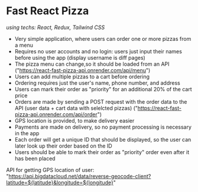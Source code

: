 # Fast React Pizza
*using techs: React, Redux, Tailwind CSS*

- Very simple application, where users can order one or more pizzas from a menu
- Requires no user accounts and no login: users just input their names before using the app (display username is diff pages)
- The pizza menu can change,so it should be loaded from an API ("https://react-fast-pizza-api.onrender.com/api/menu")
- Users can add multiple pizzas to a cart before ordering
- Ordering requires just the user's name, phone number, and address
- Users can mark their order as "priority" for an additional 20% of the cart price
- Orders are made by sending a POST request with the order data to the API (user data + cart data with selelcted pizzas) ("https://react-fast-pizza-api.onrender.com/api/order")
- GPS location is provided, to make delivery easier
- Payments are made on delivery, so no payment processing is necessary in the app
- Each order will get a unique ID that should be displayed, so the user can later look up their order based on the ID
- Users should be able to mark their order as "priority" order even after it has been placed

API for getting GPS location of user: "https://api.bigdatacloud.net/data/reverse-geocode-client?latitude=${latitude}&longitude=${longitude}"
